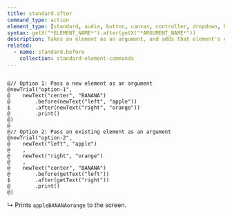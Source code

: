 ```yaml
---
title: standard.after
command_type: action
element_type: [standard, audio, button, canvas, controller, dropdown, html, image, mediarecorder, scale, text, textinput, tooltip, video, voicerecorder, youtube]
syntax: getX("*ELEMENT_NAME*").after(getX("*ARGUMENT_NAME*"))
description: Takes an element as an argument, and adds that element's content to the right of the element that the command is called on.
related:
  - name: standard.before
    collection: standard-element-commands
---
```


<pre><code class="language-diff-javascript diff-highlight">
@// Option 1: Pass a new element as an argument
@newTrial("option-1",
@    newText("center", "BANANA")
@        .before(newText("left", "apple"))
$        .after(newText("right", "orange"))
@        .print()
@)
@
@// Option 2: Pass an existing element as an argument
@newTrial("option-2",
@    newText("left", "apple")
@    ,
@    newText("right", "orange")
@    ,
@    newText("center", "BANANA")
@        .before(getText("left"))
$        .after(getText("right"))
@        .print()
@)
</code></pre>

↳ Prints `appleBANANAorange` to the screen.